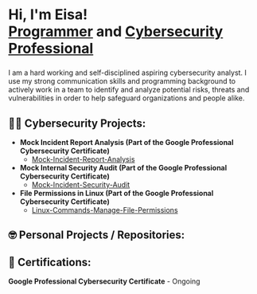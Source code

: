 <h1>Hi, I'm Eisa! <br/><a href="https://github.com/eisa-hussain">Programmer</a> and <a href="https://www.linkedin.com/in/eisa-hussain-0205b42b6">Cybersecurity Professional</a>

<h3></h3>
<p>I am a hard working and self-disciplined aspiring cybersecurity analyst. I use my strong communication skills and programming background to actively work in a team to identify and analyze potential risks, threats and vulnerabilities in order to help safeguard organizations and people alike.</p>

<h2>👨‍💻 Cybersecurity Projects:</h2>

<!--
- <b>Mock Incident Report Analysis (Part of the Google Professional Cybersecurity Certificate)</b>
  - [Mock-Incident-Report-Analysis](https://github.com/eisa-hussain/Mock-Incident-Report-Analysis)
-->
- <b>Mock Incident Report Analysis (Part of the Google Professional Cybersecurity Certificate)</b>
  - [Mock-Incident-Report-Analysis](https://github.com/eisa-hussain/Mock-Incident-Report-Analysis)
- <b>Mock Internal Security Audit (Part of the Google Professional Cybersecurity Certificate)</b>
  - [Mock-Incident-Security-Audit](https://github.com/eisa-hussain/Mock-Internal-Security-Audit)
- <b>File Permissions in Linux (Part of the Google Professional Cybersecurity Certificate)</b>
  - [Linux-Commands-Manage-File-Permissions](https://github.com/eisa-hussain/Linux-Commands-Manage-File-Permissions)
<h2>🤓 Personal Projects / Repositories:</h2>



<h2>📄 Certifications:</h2>
<b>Google Professional Cybersecurity Certificate</b>
   - Ongoing

  
<!--
**joshmadakor1/joshmadakor1** is a ✨ _special_ ✨ repository because its `README.md` (this file) appears on your GitHub profile.

Here are some ideas to get you started:

- 🔭 I’m currently working on ...
- 🌱 I’m currently learning ...
- 👯 I’m looking to collaborate on ...
- 🤔 I’m looking for help with ...
- 💬 Ask me about ...
- 📫 How to reach me: ...
- 😄 Pronouns: ...
- ⚡ Fun fact: ...
-->
